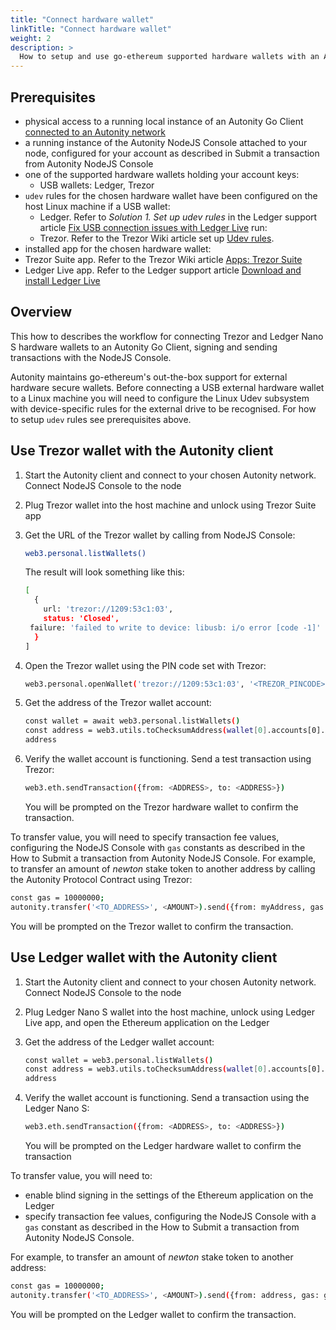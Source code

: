 ```yaml
---
title: "Connect hardware wallet"
linkTitle: "Connect hardware wallet"
weight: 2
description: >
  How to setup and use go-ethereum supported hardware wallets with an Autonity Go Client node, using the NodeJS Console
---
```


## Prerequisites

- physical access to a running local instance of an Autonity Go Client [connected to an Autonity network](/node-operators/run-aut/)
- a running instance of the Autonity NodeJS Console attached to your node, configured for your account as described in Submit a transaction from Autonity NodeJS Console
- one of the supported hardware wallets holding your account keys:
  - USB wallets: Ledger, Trezor
- `udev` rules for the chosen hardware wallet have been configured on the host Linux machine if a USB wallet:
  - Ledger. Refer to *Solution 1. Set up udev rules* in the Ledger support article [Fix USB connection issues with Ledger Live](https://support.ledger.com/hc/en-us/articles/115005165269-Fix-connection-issues?support=true) run:
  - Trezor. Refer to the Trezor Wiki article set up [Udev rules](https://wiki.trezor.io/Udev_rules).
- installed app for the chosen hardware wallet:
 - Trezor Suite app. Refer to the Trezor Wiki article [Apps: Trezor Suite](https://wiki.trezor.io/Apps:Trezor_Suite)
 - Ledger Live app. Refer to the Ledger support article [Download and install Ledger Live](https://support.ledger.com/hc/en-us/articles/4404389606417-Download-and-install-Ledger-Live?docs=true)


## Overview
This how to describes the workflow for connecting Trezor and Ledger Nano S hardware wallets to an Autonity Go Client, signing and sending transactions with the NodeJS Console.

Autonity maintains go-ethereum's out-the-box support for external hardware secure wallets. Before connecting a USB external hardware wallet to a Linux machine you will need to configure the Linux Udev subsystem with device-specific rules for the external drive to be recognised. For how to setup `udev` rules see prerequisites above.


## Use Trezor wallet with the Autonity client

1. Start the Autonity client and connect to your chosen Autonity network. Connect NodeJS Console to the node

2. Plug Trezor wallet into the host machine and unlock using Trezor Suite app

3. Get the URL of the Trezor wallet by calling from NodeJS Console:

   ```bash
   web3.personal.listWallets()
   ```
   The result will look something like this:

   ```bash
   [
     {
       url: 'trezor://1209:53c1:03',
       status: 'Closed',
    failure: 'failed to write to device: libusb: i/o error [code -1]'
     }
   ]
   ```

4. Open the Trezor wallet using the PIN code  set with Trezor:

   ```bash
   web3.personal.openWallet('trezor://1209:53c1:03', '<TREZOR_PINCODE>')
   ```

5. Get the address of the Trezor wallet account:

   ```bash
   const wallet = await web3.personal.listWallets()
   const address = web3.utils.toChecksumAddress(wallet[0].accounts[0].address)
   address
   ```

6. Verify the wallet account is functioning. Send a test transaction using Trezor:

   ```bash
   web3.eth.sendTransaction({from: <ADDRESS>, to: <ADDRESS>})
   ```
   You will be prompted on the Trezor hardware wallet to confirm the transaction.

To transfer value, you will need to specify transaction fee values, configuring the NodeJS Console with `gas` constants as described in the How to Submit a transaction from Autonity NodeJS Console. For example, to transfer an amount of _newton_ stake token to another address by calling the Autonity Protocol Contract using Trezor:

```bash
const gas = 10000000;
autonity.transfer('<TO_ADDRESS>', <AMOUNT>).send({from: myAddress, gas: gas})
```

You will be prompted on the Trezor wallet to confirm the transaction.


## Use Ledger wallet with the Autonity client

1. Start the Autonity client and connect to your chosen Autonity network. Connect NodeJS Console to the node

2. Plug Ledger Nano S wallet into the host machine, unlock using Ledger Live app, and open the Ethereum application on the Ledger

3. Get the address of the Ledger wallet account:

   ```bash
   const wallet = web3.personal.listWallets()
   const address = web3.utils.toChecksumAddress(wallet[0].accounts[0].address)
   address
   ```

4. Verify the wallet account is functioning. Send a transaction using the Ledger Nano S:

   ```bash
   web3.eth.sendTransaction({from: <ADDRESS>, to: <ADDRESS>})
   ```
   You will be prompted on the Ledger hardware wallet to confirm the transaction


To transfer value, you will need to:

- enable blind signing in the settings of the Ethereum application on the Ledger
- specify transaction fee values, configuring the NodeJS Console with a `gas` constant as described in the How to Submit a transaction from Autonity NodeJS Console.

For example, to transfer an amount of _newton_ stake token to another address:

   ```bash
   const gas = 10000000;
   autonity.transfer('<TO_ADDRESS>', <AMOUNT>).send({from: address, gas: gas})
   ```
You will be prompted on the Ledger wallet to confirm the transaction.
